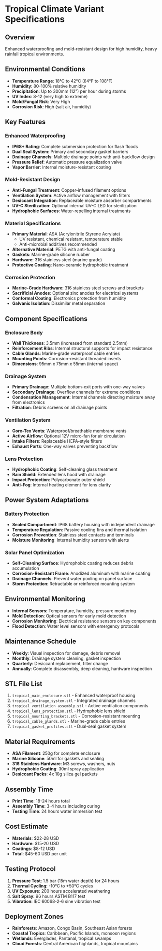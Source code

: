 # Tropical Climate Variant Specifications

## Overview
Enhanced waterproofing and mold-resistant design for high humidity, heavy rainfall tropical environments.

## Environmental Conditions
- **Temperature Range**: 18°C to 42°C (64°F to 108°F)
- **Humidity**: 80-100% relative humidity
- **Precipitation**: Up to 300mm (12") per hour during storms
- **UV Index**: 8-12 (very high to extreme)
- **Mold/Fungal Risk**: Very High
- **Corrosion Risk**: High (salt air, humidity)

## Key Features

### Enhanced Waterproofing
- **IP68+ Rating**: Complete submersion protection for flash floods
- **Dual Seal System**: Primary and secondary gasket barriers
- **Drainage Channels**: Multiple drainage points with anti-backflow design
- **Pressure Relief**: Automatic pressure equalization valve
- **Vapor Barrier**: Internal moisture-resistant coating

### Mold-Resistant Design
- **Anti-Fungal Treatment**: Copper-infused filament options
- **Ventilation System**: Active airflow management with filters
- **Desiccant Integration**: Replaceable moisture absorber compartments
- **UV-C Sterilization**: Optional internal UV-C LED for sterilization
- **Hydrophobic Surfaces**: Water-repelling internal treatments

### Material Specifications
- **Primary Material**: ASA (Acrylonitrile Styrene Acrylate)
  - UV resistant, chemical resistant, temperature stable
  - Anti-microbial additives recommended
- **Alternative Material**: PETG with anti-fungal coating
- **Gaskets**: Marine-grade silicone rubber
- **Hardware**: 316 stainless steel (marine grade)
- **Protective Coating**: Nano-ceramic hydrophobic treatment

### Corrosion Protection
- **Marine-Grade Hardware**: 316 stainless steel screws and brackets
- **Sacrificial Anodes**: Optional zinc anodes for electrical systems
- **Conformal Coating**: Electronics protection from humidity
- **Galvanic Isolation**: Dissimilar metal separation

## Component Specifications

### Enclosure Body
- **Wall Thickness**: 3.5mm (increased from standard 2.5mm)
- **Reinforcement Ribs**: Internal structural supports for impact resistance
- **Cable Glands**: Marine-grade waterproof cable entries
- **Mounting Points**: Corrosion-resistant threaded inserts
- **Dimensions**: 95mm x 75mm x 55mm (internal space)

### Drainage System
- **Primary Drainage**: Multiple bottom-exit ports with one-way valves
- **Secondary Drainage**: Overflow channels for extreme conditions
- **Condensation Management**: Internal channels directing moisture away from electronics
- **Filtration**: Debris screens on all drainage points

### Ventilation System
- **Gore-Tex Vents**: Waterproof/breathable membrane vents
- **Active Airflow**: Optional 12V micro-fan for air circulation
- **Intake Filters**: Replaceable HEPA-style filters
- **Exhaust Ports**: One-way valves preventing backflow

### Lens Protection
- **Hydrophobic Coating**: Self-cleaning glass treatment
- **Rain Shield**: Extended lens hood with drainage
- **Impact Protection**: Polycarbonate outer shield
- **Anti-Fog**: Internal heating element for lens clarity

## Power System Adaptations

### Battery Protection
- **Sealed Compartment**: IP68 battery housing with independent drainage
- **Temperature Regulation**: Passive cooling fins and thermal isolation
- **Corrosion Prevention**: Stainless steel contacts and terminals
- **Moisture Monitoring**: Internal humidity sensors with alerts

### Solar Panel Optimization
- **Self-Cleaning Surface**: Hydrophobic coating reduces debris accumulation
- **Corrosion-Resistant Frame**: Anodized aluminum with marine coating
- **Drainage Channels**: Prevent water pooling on panel surface
- **Storm Protection**: Retractable or reinforced mounting system

## Environmental Monitoring
- **Internal Sensors**: Temperature, humidity, pressure monitoring
- **Mold Detection**: Optical sensors for early mold detection
- **Corrosion Monitoring**: Electrical resistance sensors on key components
- **Flood Detection**: Water level sensors with emergency protocols

## Maintenance Schedule
- **Weekly**: Visual inspection for damage, debris removal
- **Monthly**: Drainage system cleaning, gasket inspection
- **Quarterly**: Desiccant replacement, filter change
- **Annually**: Complete disassembly, deep cleaning, hardware inspection

## STL File List
1. `tropical_main_enclosure.stl` - Enhanced waterproof housing
2. `tropical_drainage_system.stl` - Integrated drainage channels
3. `tropical_ventilation_assembly.stl` - Active ventilation components
4. `tropical_lens_protection.stl` - Hydrophobic lens shield
5. `tropical_mounting_brackets.stl` - Corrosion-resistant mounting
6. `tropical_cable_glands.stl` - Marine-grade cable entries
7. `tropical_gasket_profiles.stl` - Dual-seal gasket system

## Material Requirements
- **ASA Filament**: 250g for complete enclosure
- **Marine Silicone**: 50ml for gaskets and sealing
- **316 Stainless Hardware**: M3 screws, washers, nuts
- **Hydrophobic Coating**: 30ml spray application
- **Desiccant Packs**: 4x 10g silica gel packets

## Assembly Time
- **Print Time**: 18-24 hours total
- **Assembly Time**: 3-4 hours including curing
- **Testing Time**: 24 hours water immersion test

## Cost Estimate
- **Materials**: $22-28 USD
- **Hardware**: $15-20 USD
- **Coatings**: $8-12 USD
- **Total**: $45-60 USD per unit

## Testing Protocol
1. **Pressure Test**: 1.5 bar (15m water depth) for 24 hours
2. **Thermal Cycling**: -10°C to +50°C cycles
3. **UV Exposure**: 200 hours accelerated weathering
4. **Salt Spray**: 96 hours ASTM B117 test
5. **Vibration**: IEC 60068-2-6 sine vibration test

## Deployment Zones
- **Rainforests**: Amazon, Congo Basin, Southeast Asian forests
- **Coastal Tropics**: Caribbean, Pacific Islands, monsoon regions
- **Wetlands**: Everglades, Pantanal, tropical swamps
- **Cloud Forests**: Central American highlands, tropical mountains